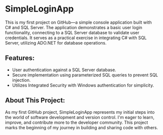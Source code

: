 # SimpleLoginApp

This is my first project on GitHub—a simple console application built with C# and SQL Server. 
The application demonstrates a basic user login functionality,
connecting to a SQL Server database to validate user credentials.
It serves as a practical exercise in integrating C# with SQL Server, utilizing ADO.NET for database operations.

## Features:
- User authentication against a SQL Server database.
- Secure implementation using parameterized SQL queries to prevent SQL injection.
- Utilizes Integrated Security with Windows authentication for simplicity.

## About This Project:
As my first GitHub project, SimpleLoginApp represents my initial steps into the world of software development and version control. I'm eager to learn, improve, and contribute more to the developer community. This project marks the beginning of my journey in building and sharing code with others.
